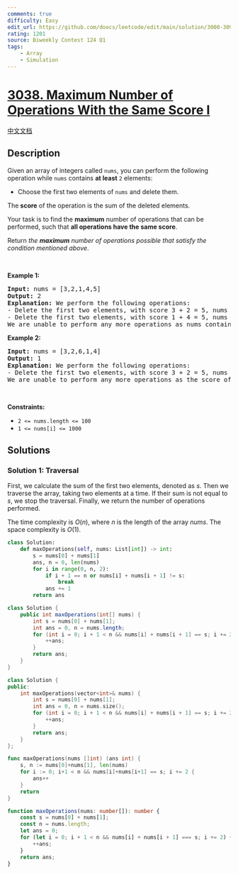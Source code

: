 ```yaml
---
comments: true
difficulty: Easy
edit_url: https://github.com/doocs/leetcode/edit/main/solution/3000-3099/3038.Maximum%20Number%20of%20Operations%20With%20the%20Same%20Score%20I/README_EN.md
rating: 1201
source: Biweekly Contest 124 Q1
tags:
    - Array
    - Simulation
---
```


# [3038. Maximum Number of Operations With the Same Score I](https://leetcode.com/problems/maximum-number-of-operations-with-the-same-score-i)

[中文文档](/solution/3000-3099/3038.Maximum%20Number%20of%20Operations%20With%20the%20Same%20Score%20I/README.md)

## Description

<p>Given an array of integers called <code>nums</code>, you can perform the following operation while <code>nums</code> contains <strong>at least</strong> <code>2</code> elements:</p>

<ul>
	<li>Choose the first two elements of <code>nums</code> and delete them.</li>
</ul>

<p>The<strong> score</strong> of the operation is the sum of the deleted elements.</p>

<p>Your task is to find the <strong>maximum</strong> number of operations that can be performed, such that <strong>all operations have the same score</strong>.</p>

<p>Return <em>the <strong>maximum</strong> number of operations possible that satisfy the condition mentioned above</em>.</p>

<p>&nbsp;</p>
<p><strong class="example">Example 1:</strong></p>

<pre>
<strong>Input:</strong> nums = [3,2,1,4,5]
<strong>Output:</strong> 2
<strong>Explanation:</strong> We perform the following operations:
- Delete the first two elements, with score 3 + 2 = 5, nums = [1,4,5].
- Delete the first two elements, with score 1 + 4 = 5, nums = [5].
We are unable to perform any more operations as nums contain only 1 element.</pre>

<p><strong class="example">Example 2:</strong></p>

<pre>
<strong>Input:</strong> nums = [3,2,6,1,4]
<strong>Output:</strong> 1
<strong>Explanation:</strong> We perform the following operations:
- Delete the first two elements, with score 3 + 2 = 5, nums = [6,1,4].
We are unable to perform any more operations as the score of the next operation isn&#39;t the same as the previous one.
</pre>

<p>&nbsp;</p>
<p><strong>Constraints:</strong></p>

<ul>
	<li><code>2 &lt;= nums.length &lt;= 100</code></li>
	<li><code>1 &lt;= nums[i] &lt;= 1000</code></li>
</ul>

## Solutions

### Solution 1: Traversal

First, we calculate the sum of the first two elements, denoted as $s$. Then we traverse the array, taking two elements at a time. If their sum is not equal to $s$, we stop the traversal. Finally, we return the number of operations performed.

The time complexity is $O(n)$, where $n$ is the length of the array $nums$. The space complexity is $O(1)$.

<!-- tabs:start -->

```python
class Solution:
    def maxOperations(self, nums: List[int]) -> int:
        s = nums[0] + nums[1]
        ans, n = 0, len(nums)
        for i in range(0, n, 2):
            if i + 1 == n or nums[i] + nums[i + 1] != s:
                break
            ans += 1
        return ans
```

```java
class Solution {
    public int maxOperations(int[] nums) {
        int s = nums[0] + nums[1];
        int ans = 0, n = nums.length;
        for (int i = 0; i + 1 < n && nums[i] + nums[i + 1] == s; i += 2) {
            ++ans;
        }
        return ans;
    }
}
```

```cpp
class Solution {
public:
    int maxOperations(vector<int>& nums) {
        int s = nums[0] + nums[1];
        int ans = 0, n = nums.size();
        for (int i = 0; i + 1 < n && nums[i] + nums[i + 1] == s; i += 2) {
            ++ans;
        }
        return ans;
    }
};
```

```go
func maxOperations(nums []int) (ans int) {
	s, n := nums[0]+nums[1], len(nums)
	for i := 0; i+1 < n && nums[i]+nums[i+1] == s; i += 2 {
		ans++
	}
	return
}
```

```ts
function maxOperations(nums: number[]): number {
    const s = nums[0] + nums[1];
    const n = nums.length;
    let ans = 0;
    for (let i = 0; i + 1 < n && nums[i] + nums[i + 1] === s; i += 2) {
        ++ans;
    }
    return ans;
}
```

<!-- tabs:end -->

<!-- end -->
